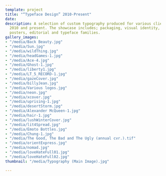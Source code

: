 ```yaml
---
template: project
title: "“Typeface Design” 2010-Present"
date: 
description: A selection of custom typography produced for various clients between
  2010 and present. The showcase includes; packaging, visual identity, book covers,
  posters, editorial and typeface families.
gallery_images:
- "/media/Back Beauty.jpg"
- "/media/Sun.jpg"
- "/media/wildThing.jpg"
- "/media/headGames-1.jpg"
- "/media/Ace-4.jpg"
- "/media/Ghost-1.jpg"
- "/media/liberty1.jpg"
- "/media/LT_5_RECORD-1.jpg"
- "/media/gazeCover.jpg"
- "/media/billyJean.jpg"
- "/media/Various logos.jpg"
- "/media/neon.jpg"
- "/media/xcover.jpg"
- "/media/uprising-1.jpg"
- "/media/desertStorm.jpg"
- "/media/Alexander McQueen-1.jpg"
- "/media/hair-1.jpg"
- "/media/lushWinterCover.jpg"
- "/media/lit4Spread.jpg"
- "/media/Emoto Bottles.jpg"
- "/media/Chung-1.jpg"
- "/media/The Good, The Bad and The Ugly (annual cvr.).tif"
- "/media/orientExpress.jpg"
- "/media/nomad.jpg"
- "/media/loveHateFull01.jpg"
- "/media/loveHateFull02.jpg"
thumbnail: "/media/Typography (Main Image).jpg"

---
```

